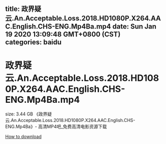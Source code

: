 
title: 政界疑云.An.Acceptable.Loss.2018.HD1080P.X264.AAC.English.CHS-ENG.Mp4Ba.mp4
date: Sun Jan 19 2020 13:09:48 GMT+0800 (CST)    
categories: baidu
---

# 政界疑云.An.Acceptable.Loss.2018.HD1080P.X264.AAC.English.CHS-ENG.Mp4Ba.mp4
size: 3.44 GB
 《政界疑云.An.Acceptable.Loss.2018.HD1080P.X264.AAC.English.CHS-ENG.Mp4Ba》- 高清MP4吧_免费高清电影资源下载
 

[How to download](https://bpcam.bemobtrk.com/go/2ceec3aa-1ca2-46d6-b9ff-aaa5c184517c?jno=436)